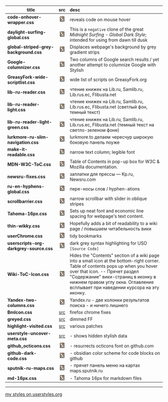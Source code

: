 | title | src    | desc|
| ----- | :---:  | :--------- |
| **code-onhover-wrapper.css** | [![src](stylish.png)](code-onhover-wrapper.css) | reveals code on mouse hover |
| **daylight-surfing-global.css** | [![src](stylish.png)](daylight-surfing-global.css) | This is a `negative` clone of the great *Midnight Surfing - Global Dark Style*; intended for using from dawn till dusk  |
| **global-striped-grey-background.css** | [![src](stylish.png)](global-striped-grey-background.css) | Displaces webpage's background by grey gradient strips |
| **Google-columnizer.css** | [![src](stylish.png)](Google-columnizer.css) | Two columns of Google search results / yet another attempt to columnize Google with Stylish  |
| **GreasyFork-wide-scriptlist.css** | [![src](stylish.png)](GreasyFork-wide-scriptlist.css) | wide list of scripts on GreasyFork.org  |
| **lib-ru-reader.css** | [![src](stylish.png)](lib-ru-reader.css) | чтение книжек на Lib.ru, Samlib.ru, Lib.rus.ec, Flibusta.net  |
| **lib-ru-reader-light.css** | [![src](stylish.png)](lib-ru-reader-light.css) | чтение книжек на Lib.ru, Samlib.ru, Lib.rus.ec, Flibusta.net (светлый фон, темный текст)  |
| **lib-ru-reader-light-green.css** | [![src](stylish.png)](lib-ru-reader-light-green.css) | чтение книжек на Lib.ru, Samlib.ru, Lib.rus.ec, Flibusta.net (темный текст на светло-зеленом фоне)  |
| **lurkmore-ru-slim-navigation.css** | [![src](stylish.png)](lurkmore-ru-slim-navigation.css) | lurkmore.to делаем чересчур широкую боковую панель поуже  |
| **make-it-readable.css** | [![src](stylish.png)](make-it-readable.css) | narrow text column; legible font  |
| **MDN-W3C-ToC.css** | [![src](stylish.png)](MDN-W3C-ToC.css) | Table of Contents in pop-up box for W3C & Mozilla documentation. |
| **newsru-fixes.css** | [![src](stylish.png)](newsru-fixes.css) | заплатки для прессы — Kp.ru, Newsru.com  |
| **ru-en-hyphens-global.css** | [![src](stylish.png)](ru-en-hyphens-global.css) | пере-носы слов / hyphen-ations  |
| **scrollbarrier.css** | [![src](stylish.png)](scrollbarrier.css) | narrow scrollbar with slider in oblique stripes  |
| **Tahoma-16px.css** | [![src](stylish.png)](Tahoma-16px.css) | Sets up neat font and economic line spacing for webpage's text content.  |
| **thin-wikky.css** | [![src](stylish.png)](thin-wikky.css) | Hopefully adds a bit of readability to a wiki page / повышаем читабельность вики  |
| **userChrome.css** | [![src](stylish.png)](userChrome.css) | tidy bookmarks  |
| **userscripts-org-darkgrey-source.css** | [![src](stylish.png)](userscripts-org-darkgrey-source.css) | dark grey syntax highlighting for USO `[Source Code]`  |
| **Wiki-ToC-Icon.css** | [![src](stylish.png)](Wiki-ToC-Icon.css) | Hides the "Contents" section of a wiki page into a small icon at the bottom-right corner. Table of contents pops up when you hover over that icon. -- Прячет раздел "Содержание" вики-страниц в иконку в нижнем правом углу окна. Оглавление всплывает при наведении курсора на эту иконку.  |
| **Yandex-two-columns.css** | [![src](stylish.png)](Yandex-two-columns.css) | Yandex.ru - две колонки результатов поиска - и ничего лишнего  |
| **BmIcon.css** | [src](BmIcon.css) | firefox chrome fixes |
| **greyed.css** | [src](greyed.css) | dimmed FF  |
| **highlight-visited.css** | [src](highlight-visited.css) | various patches  |
| **userstyle-uncover-meta.css** | [src](userstyle-uncover-meta.css) | - shows hidden stylish data  |
| **github_octicons.css** | [![src](stylish.png)](github_octicons.css) | - resurrects octicons font on github.com   |
| **github-dark-code.css** | [![src](stylish.png)](github-dark-code.css) | -  obsidian color scheme for code blocks on github   |
| **sputnik-ru-maps.css** | [![src](stylish.png)](sputnik-ru-maps.css) | - прячет панель меню на картах maps.sputnik.ru  |
| **md-16px.css** | [![src](stylish.png)](md-16px.css) | - Tahoma 16px for markdown files   |


------------


[my styles on userstyles.org](https://userstyles.org/users/95149)

